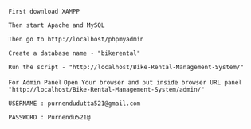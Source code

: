 `First download XAMPP`

`Then start Apache and MySQL`

`Then go to http://localhost/phpmyadmin`

`Create a database name - "bikerental"`

`Run the script - "http://localhost/Bike-Rental-Management-System/"`

`For Admin Panel`
`Open Your browser and put inside browser URL panel "http://localhost/Bike-Rental-Management-System/admin/" `

`USERNAME : purnendudutta521@gmail.com`

`PASSWORD : Purnendu521@`

